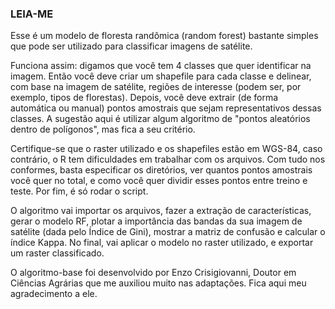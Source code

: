 ### LEIA-ME
Esse é um modelo de floresta randômica (random forest) bastante simples que pode ser utilizado para classificar imagens de satélite.

Funciona assim: digamos que você tem 4 classes que quer identificar na imagem. Então você deve criar um shapefile para cada classe e delinear, com base na imagem de satélite, regiões de interesse (podem ser, por exemplo, tipos de florestas).
Depois, você deve extrair (de forma automática ou manual) pontos amostrais que sejam representativos dessas classes. A sugestão aqui é utilizar algum algoritmo de "pontos aleatórios dentro de polígonos", mas fica a seu critério.

Certifique-se que o raster utilizado e os shapefiles estão em WGS-84, caso contrário, o R tem dificuldades em trabalhar com os arquivos. Com tudo nos conformes, basta especificar os diretórios, ver quantos pontos amostrais você quer no total, e como você quer dividir esses pontos entre treino e teste.
Por fim, é só rodar o script.

O algoritmo vai importar os arquivos, fazer a extração de características, gerar o modelo RF, plotar a importância das bandas da sua imagem de satélite (dada pelo Índice de Gini), mostrar a matriz de confusão e calcular o índice Kappa. No final, vai aplicar o modelo no raster utilizado, e exportar um raster classificado.

O algoritmo-base foi desenvolvido por Enzo Crisigiovanni, Doutor em Ciências Agrárias que me auxiliou muito nas adaptações. Fica aqui meu agradecimento a ele.
